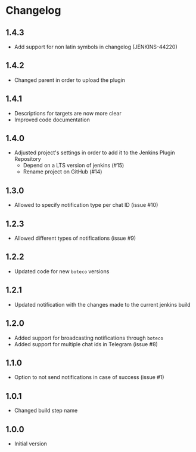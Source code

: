 # Changelog

## 1.4.3

- Add support for non latin symbols in changelog (JENKINS-44220)

## 1.4.2

- Changed parent in order to upload the plugin

## 1.4.1

- Descriptions for targets are now more clear
- Improved code documentation

## 1.4.0

- Adjusted project's settings in order to add it to the Jenkins Plugin Repository
  - Depend on a LTS version of jenkins (#15)
  - Rename project on GitHub (#14)

## 1.3.0

- Allowed to specify notification type per chat ID (issue #10)

## 1.2.3

- Allowed different types of notifications (issue #9)

## 1.2.2

- Updated code for new `boteco` versions

## 1.2.1

- Updated notification with the changes made to the current jenkins build

## 1.2.0

- Added support for broadcasting notifications through `boteco`
- Added support for multiple chat ids in Telegram (issue #8)

## 1.1.0

- Option to not send notifications in case of success (issue #1)

## 1.0.1

- Changed build step name

## 1.0.0

- Initial version